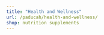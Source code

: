 ```yaml
---
title: "Health and Wellness"
url: /paducah/health-and-wellness/
shop: nutrition supplements
---
```

